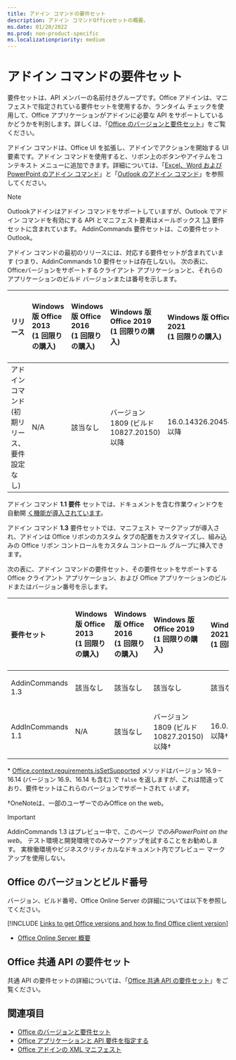 ```yaml
---
title: アドイン コマンドの要件セット
description: アドイン コマンドOfficeセットの概要。
ms.date: 01/20/2022
ms.prod: non-product-specific
ms.localizationpriority: medium
---
```


# <a name="add-in-commands-requirement-sets"></a>アドイン コマンドの要件セット

要件セットは、API メンバーの名前付きグループです。Office アドインは、マニフェストで指定されている要件セットを使用するか、ランタイム チェックを使用して、Office アプリケーションがアドインに必要な API をサポートしているかどうかを判別します。詳しくは、「[Office のバージョンと要件セット](../../develop/office-versions-and-requirement-sets.md)」をご覧ください。

アドイン コマンドは、Office UI を拡張し、アドインでアクションを開始する UI 要素です。アドイン コマンドを使用すると、リボン上のボタンやアイテムをコンテキスト メニューに追加できます。詳細については、「[Excel、Word および PowerPoint のアドイン コマンド](../../design/add-in-commands.md)」と「[Outlook のアドイン コマンド](../../outlook/add-in-commands-for-outlook.md)」を参照してください。

> [!NOTE]
> Outlookアドインはアドイン コマンドをサポートしていますが、Outlook でアドイン コマンドを有効にする API とマニフェスト要素はメールボックス [1.3](../objectmodel/requirement-set-1.3/outlook-requirement-set-1.3.md) 要件セットに含まれています。 AddinCommands 要件セットは、この要件セットOutlook。

アドイン コマンドの最初のリリースには、対応する要件セットが含まれています (つまり、AddinCommands 1.0 要件セットは存在しない)。 次の表に、Officeバージョンをサポートするクライアント アプリケーションと、それらのアプリケーションのビルド バージョンまたは番号を示します。  

| リリース   |  Windows 版 Office 2013<br>(1 回限りの購入) | Windows 版 Office 2016<br>(1 回限りの購入) | Windows 版 Office 2019<br>(1 回限りの購入) | Windows 版 Office 2021<br>(1 回限りの購入) | Windows での Office<br>(Microsoft 365 サブスクリプションに接続)   |  Office on iPad<br>(Microsoft 365 サブスクリプションに接続)  |  Office on Mac<br>(Microsoft 365 サブスクリプションに接続)  | Office on the web  |
|:-----|:-----|:-----|:-----|:-----|:-----|:-----|:-----|:-----|
| アドイン コマンド (初期リリース、要件設定なし) | N/A | 該当なし | バージョン 1809 (ビルド 10827.20150) 以降| 16.0.14326.20454 以降 |バージョン 1603 (ビルド 6769.0000) 以降 | 該当なし | 15.33 以降| 2016 年 1 月 |

アドイン コマンド **1.1 要件** セットでは、ドキュメントを含む作業ウィンドウを自動開 [く機能が導入されています](../../develop/automatically-open-a-task-pane-with-a-document.md)。

アドイン コマンド **1.3** 要件セットでは、マニフェスト マークアップが導入され、アドインは Office リボンのカスタム タブの配置をカスタマイズし、組み込みの Office リボン コントロールをカスタム コントロール グループに挿入できます。

次の表に、アドイン コマンドの要件セット、その要件セットをサポートする Office クライアント アプリケーション、および Office アプリケーションのビルドまたはバージョン番号を示します。

|  要件セット  |  Windows 版 Office 2013<br>(1 回限りの購入) | Windows 版 Office 2016<br>(1 回限りの購入) | Windows 版 Office 2019<br>(1 回限りの購入) |  Windows 版 Office 2021<br>(1 回限りの購入) | Windows での Office<br>(Microsoft 365 サブスクリプションに接続)   |  Office on iPad<br>(Microsoft 365 サブスクリプションに接続)  |  Office on Mac<br>(Microsoft 365 サブスクリプションに接続)  | Office on the web  |  
|:-----|:-----|:-----|:-----|:-----|:-----|:-----|:-----|:-----|
| AddinCommands 1.3  | 該当なし | 該当なし | 該当なし | 該当なし | サポートされていません | N/A | サポートされていません | 2020 年 11 月 |
| AddInCommands 1.1  | N/A | 該当なし  | バージョン 1809 (ビルド 10827.20150) 以降&dagger; | 16.0.14326.20454 以降&dagger; | バージョン 1705 (ビルド 8121.1000) 以降&dagger; | 該当なし | 15.34 以降&dagger;\*| 2017 年 5 月 |

\* [Office.context.requirements.isSetSupported](/javascript/api/office/office.requirementsetsupport#office-office-requirementsetsupport-issetsupported-member(1)) メソッドはバージョン 16.9 &ndash; 16.14 (バージョン 16.9、16.14 も含む) で `false` を返しますが、これは間違っており、要件セットはこれらのバージョンでサポートされて *います*。

&dagger;OneNoteは、一部のユーザーでのみOffice on the web。

> [!IMPORTANT]
> AddinCommands 1.3 はプレビュー中で、このページ *でのみPowerPoint on the web*。 テスト環境と開発環境でのみマークアップを試することをお勧めします。 実稼働環境やビジネスクリティカルなドキュメント内でプレビュー マークアップを使用しない。

## <a name="office-versions-and-build-numbers"></a>Office のバージョンとビルド番号

バージョン、ビルド番号、Office Online Server の詳細については以下を参照してください。

[!INCLUDE [Links to get Office versions and how to find Office client version](../../includes/links-get-office-versions-builds.md)]
- [Office Online Server 概要](/officeonlineserver/office-online-server-overview)

## <a name="office-common-api-requirement-sets"></a>Office 共通 API の要件セット

共通 API の要件セットの詳細については、「[Office 共通 API の要件セット](office-add-in-requirement-sets.md)」をご覧ください。

## <a name="see-also"></a>関連項目

- [Office のバージョンと要件セット](../../develop/office-versions-and-requirement-sets.md)
- [Office アプリケーションと API 要件を指定する](../../develop/specify-office-hosts-and-api-requirements.md)
- [Office アドインの XML マニフェスト](../../develop/add-in-manifests.md)
